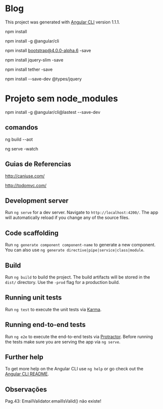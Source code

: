 # Blog

This project was generated with [Angular CLI](https://github.com/angular/angular-cli) version 1.1.1.

npm install

npm install -g @angular/cli

npm install bootstrap@4.0.0-alpha.6 -save

npm install jquery-slim -save

npm install tether -save

npm install --save-dev @types/jquery

# Projeto sem node_modules

npm install -g @angular/cli@lastest --save-dev

## comandos ##
ng build --aot

ng serve -watch

## Guias de Referencias ##
http://caniuse.com/

http://todomvc.com/


## Development server

Run `ng serve` for a dev server. Navigate to `http://localhost:4200/`. The app will automatically reload if you change any of the source files.

## Code scaffolding

Run `ng generate component component-name` to generate a new component. You can also use `ng generate directive|pipe|service|class|module`.

## Build

Run `ng build` to build the project. The build artifacts will be stored in the `dist/` directory. Use the `-prod` flag for a production build.

## Running unit tests

Run `ng test` to execute the unit tests via [Karma](https://karma-runner.github.io).

## Running end-to-end tests

Run `ng e2e` to execute the end-to-end tests via [Protractor](http://www.protractortest.org/).
Before running the tests make sure you are serving the app via `ng serve`.

## Further help

To get more help on the Angular CLI use `ng help` or go check out the [Angular CLI README](https://github.com/angular/angular-cli/blob/master/README.md).


## Observações
Pag.43: EmailValidator.emailIsValid() não existe!


